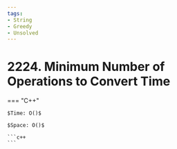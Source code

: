 ```yaml
---
tags:
- String
- Greedy
- Unsolved
---
```



# 2224. Minimum Number of Operations to Convert Time

=== "C++"

    $Time: O()$

    $Space: O()$

    ```c++
    ```